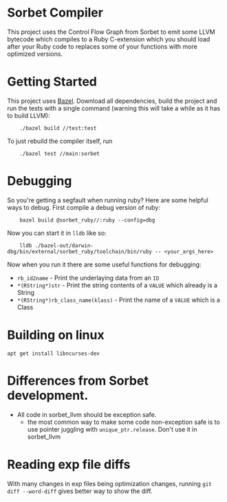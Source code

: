 # Sorbet Compiler

This project uses the Control Flow Graph from Sorbet to emit some LLVM bytecode
which compiles to a Ruby C-extension which you should load after your Ruby code
to replaces some of your functions with more optimized versions.

# Getting Started

This project uses [Bazel](https://bazel.build/). Download all dependencies, build
the project and run the tests with a single command (warning this will take a while
as it has to build LLVM):

```
    ./bazel build //test:test
```

To just rebuild the compiler itself, run

```
    ./bazel test //main:sorbet
```

# Debugging

So you're getting a segfault when running ruby? Here are some helpful ways to
debug. First compile a debug version of ruby:

```
    bazel build @sorbet_ruby//:ruby --config=dbg
```

Now you can start it in `lldb` like so:

```
    lldb ./bazel-out/darwin-dbg/bin/external/sorbet_ruby/toolchain/bin/ruby -- <your_args_here>
```

Now when you run it there are some useful functions for debugging:

* `rb_id2name` - Print the underlaying data from an `ID`
* `*(RString*)str` - Print the string contents of a `VALUE` which already is a String
* `*(RString*)rb_class_name(klass)` - Print the name of a `VALUE` which is a Class

# Building on linux

`apt get install libncurses-dev`

# Differences from Sorbet development.
 - All code in sorbet_llvm should be exception safe.
   - the most common way to make some code non-exception safe is to use pointer juggling with `unique_ptr.release`. Don't use it in sorbet_llvm

# Reading exp file diffs
  With many changes in exp files being optimization changes, running `git diff --word-diff` gives better way to show the diff.
